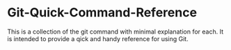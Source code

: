 # Git-Quick-Command-Reference
This is a collection of the git command with minimal explanation for each. It is intended to provide a qick and handy reference for using Git.
